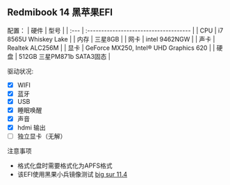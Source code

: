 ## Redmibook 14 黑苹果EFI

配置：
| 硬件 | 型号                                   |
| :--- | :------------------------------------- |
| CPU  | i7 8565U Whiskey Lake                  |
| 内存 | 三星8GB                                |
| 网卡 | intel 9462NGW                          |
| 声卡 | Realtek ALC256M                        |
| 显卡 | GeForce MX250, Intel® UHD Graphics 620 |
| 硬盘 | 512GB 三星PM871b SATA3固态             |

驱动状况:

- [x] WIFI
- [x] 蓝牙
- [x] USB
- [x] 睡眠唤醒
- [x] 声音
- [x] hdmi 输出
- [ ] 独立显卡（无解）

注意事项

- 格式化盘时需要格式化为APFS格式
- 该EFI使用黑果小兵镜像测试 [big sur 11.4](https://blog.daliansky.net/macOS-BigSur-11.4-20F71-Release-version-with-OC-0.6.9-and-Clover-5134-and-PE-original-image.html)
